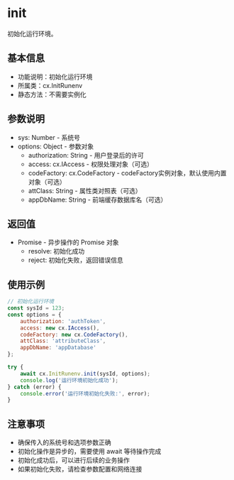 # init

初始化运行环境。

## 基本信息

- 功能说明：初始化运行环境
- 所属类：cx.InitRunenv
- 静态方法：不需要实例化

## 参数说明

- sys: Number - 系统号
- options: Object - 参数对象
  - authorization: String - 用户登录后的许可
  - access: cx.IAccess - 权限处理对象（可选）
  - codeFactory: cx.CodeFactory - codeFactory实例对象，默认使用内置对象（可选）
  - attClass: String - 属性类对照表（可选）
  - appDbName: String - 前端缓存数据库名（可选）

## 返回值

- Promise - 异步操作的 Promise 对象
  - resolve: 初始化成功
  - reject: 初始化失败，返回错误信息

## 使用示例

```javascript
// 初始化运行环境
const sysId = 123;
const options = {
    authorization: 'authToken',
    access: new cx.IAccess(),
    codeFactory: new cx.CodeFactory(),
    attClass: 'attributeClass',
    appDbName: 'appDatabase'
};

try {
    await cx.InitRunenv.init(sysId, options);
    console.log('运行环境初始化成功');
} catch (error) {
    console.error('运行环境初始化失败:', error);
}
```

## 注意事项

- 确保传入的系统号和选项参数正确
- 初始化操作是异步的，需要使用 await 等待操作完成
- 初始化成功后，可以进行后续的业务操作
- 如果初始化失败，请检查参数配置和网络连接 